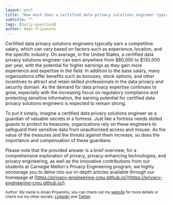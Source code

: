 ```yaml
---
layout: post
title: "How much does a certified data privacy solutions engineer typically earn?"
subtitle: ""
tags: [daily-question]
author: Aman Priyanshu
---
```


Certified data privacy solutions engineers typically earn a competitive salary, which can vary based on factors such as experience, location, and the specific industry. On average, in the United States, a certified data privacy solutions engineer can earn anywhere from $80,000 to $130,000 per year, with the potential for higher earnings as they gain more experience and expertise in the field. In addition to the base salary, many organizations offer benefits such as bonuses, stock options, and other incentives to attract and retain skilled professionals in the data privacy and security domain. As the demand for data privacy expertise continues to grow, especially with the increasing focus on regulatory compliance and protecting sensitive information, the earning potential for certified data privacy solutions engineers is expected to remain strong.

To put it simply, imagine a certified data privacy solutions engineer as a guardian of valuable secrets in a fortress. Just like a fortress needs skilled guards to protect its treasures, organizations rely on these engineers to safeguard their sensitive data from unauthorized access and misuse. As the value of the treasures and the threats against them increase, so does the importance and compensation of these guardians.

Please note that the provided answer is a brief overview; for a comprehensive exploration of privacy, privacy-enhancing technologies, and privacy engineering, as well as the innovative contributions from our students at Carnegie Mellon's Privacy Engineering program, we highly encourage you to delve into our in-depth articles available through our homepage at [https://privacy-engineering-cmu.github.io/](https://privacy-engineering-cmu.github.io/).

<small>Author: My name is Aman Priyanshu, you can check out my [website](https://amanpriyanshu.github.io/) for more details or check out my other socials: [LinkedIn](https://www.linkedin.com/in/aman-priyanshu/) and [Twitter](https://twitter.com/AmanPriyanshu6)</small>
